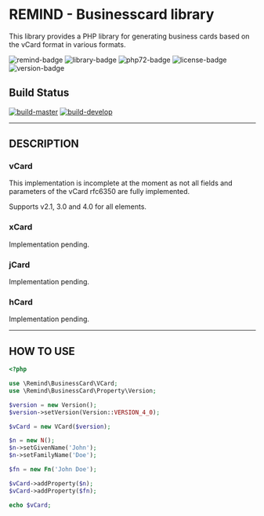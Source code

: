 # REMIND - Businesscard library

This library provides a PHP library for generating business cards based on
the vCard format in various formats.

![remind-badge](https://img.shields.io/badge/author-REMIND-black.svg?style=flat-square)
![library-badge](https://img.shields.io/badge/type-library-green.svg?style=flat-square)
![php72-badge](https://img.shields.io/badge/PHP-7.2-yellow.svg?style=flat-square)
![license-badge](https://img.shields.io/badge/license-GPL--3.0-blue.svg?style=flat-square)
![version-badge](https://img.shields.io/badge/version-1.1.0-lightgrey.svg?style=flat-square)

## Build Status

[![build-master](https://jenkins.remind.de/buildStatus/icon?job=rmnd_businesscard%2Fmaster&subject=master)](https://jenkins.remind.de/job/rmnd_businesscard/)
[![build-develop](https://jenkins.remind.de/buildStatus/icon?job=rmnd_businesscard%2Fdevelop&subject=develop)](https://jenkins.remind.de/job/rmnd_businesscard/)

--------------------------------------------------------------------------------

## DESCRIPTION

### vCard
This implementation is incomplete at the moment as not all fields and parameters
of the vCard rfc6350 are fully implemented.

Supports v2.1, 3.0 and 4.0 for all elements.

### xCard
Implementation pending.

### jCard
Implementation pending.

### hCard
Implementation pending.

--------------------------------------------------------------------------------

## HOW TO USE

```php
<?php

use \Remind\BusinessCard\VCard;
use \Remind\BusinessCard\Property\Version;

$version = new Version();
$version->setVersion(Version::VERSION_4_0);

$vCard = new VCard($version);

$n = new N();
$n->setGivenName('John');
$n->setFamilyName('Doe');

$fn = new Fn('John Doe');

$vCard->addProperty($n);
$vCard->addProperty($fn);

echo $vCard;
```
